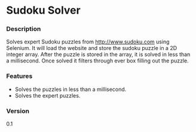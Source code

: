 # Sudoku Solver

### Description
Solves expert Sudoku puzzles from http://www.sudoku.com using Selenium. 
It will load the website and store the sudoku puzzle in a 2D integer array. 
After the puzzle is stored in the array, it is solved in less than a millisecond. 
Once solved it filters through ever box filling out the puzzle.

### Features
* Solves the puzzles in less than a millisecond.
* Solves the expert puzzles.

### Version
0.1
